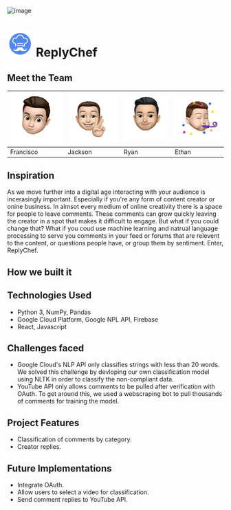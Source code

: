 ![image](images/banner.png)

# <img src="/images/reply_chef_icon.png" width="60"> ReplyChef

## Meet the Team

<img src="/images/cisco.png" width="175" /> | <img src="/images/jackson.png" width="175" /> | <img src="/images/ryan.png" width="175" /> | <img src="images/ethan.png" width="175" />
-- | -- | -- | --
Francisco | Jackson | Ryan | Ethan

## Inspiration

As we move further into a digital age interacting with your audience is incerasingly important. Especially if you're any form of content creator or onine business. In almsot every medium of online creativity there is a space for people to leave comments. These comments can grow quickly leaving the creator in a spot that makes it difficult to engage. But what if you could change that? What if you coud use machine learning and natrual language processing to serve you comments in your feed or forums that are relevent to the content, or questions people have, or group them by sentiment. Enter, ReplyChef.

## How we built it

## Technologies Used
- Python 3, NumPy, Pandas
- Google Cloud Platform, Google NPL API, Firebase
- React, Javascript

## Challenges faced
- Google Cloud's NLP API only classifies strings with less than 20 words. We solved this challenge by devloping our own classification model using NLTK in order to classify the non-compliant data.
- YouTube API only allows comments to be pulled after verification with OAuth. To get around this, we used a webscraping bot to pull thousands of comments for training the model.

## Project Features
- Classification of comments by category.
- Creator replies.

## Future Implementations
- Integrate OAuth.
- Allow users to select a video for classification.
- Send comment replies to YouTube API.

